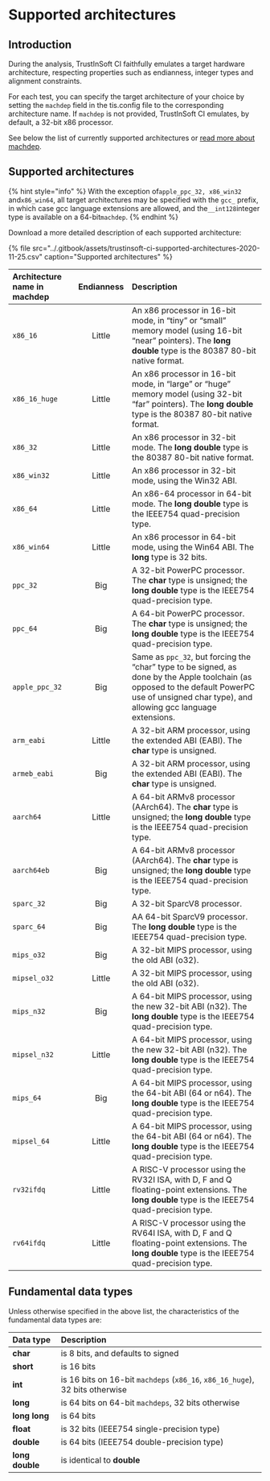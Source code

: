 # Supported architectures

## Introduction

During the analysis, TrustInSoft CI faithfully emulates a target hardware architecture, respecting properties such as endianness, integer types and alignment constraints.

For each test, you can specify the target architecture of your choice by setting the `machdep` field in the tis.config file to the corresponding architecture name. If `machdep` is not provided, TrustInSoft CI emulates, by default, a 32-bit x86 processor.

See below the list of currently supported architectures or [read more about machdep](configuration-file.md#machdep).

## Supported architectures <a id="list"></a>

{% hint style="info" %}
With the exception of`apple_ppc_32, x86_win32` and`x86_win64`, all target architectures may be specified with the `gcc_` prefix, in which case gcc language extensions are allowed, and the`__int128`integer type is available on a 64-bit`machdep`.
{% endhint %}

Download a more detailed description of each supported architecture:

{% file src="../.gitbook/assets/trustinsoft-ci-supported-architectures-2020-11-25.csv" caption="Supported architectures" %}

| Architecture name in machdep | Endianness | Description |
| :--- | :---: | :--- |
| `x86_16` | Little | An x86 processor in 16-bit mode, in “tiny” or “small” memory model \(using 16-bit “near” pointers\). The **long double** type is the 80387 80-bit native format. |
| `x86_16_huge` | Little | An x86 processor in 16-bit mode, in “large” or “huge” memory model \(using 32-bit “far” pointers\). The **long double** type is the 80387 80-bit native format. |
| `x86_32` | Little | An x86 processor in 32-bit mode. The **long double** type is the 80387 80-bit native format. |
| `x86_win32` | Little | An x86 processor in 32-bit mode, using the Win32 ABI. |
| `x86_64` | Little | An x86-64 processor in 64-bit mode. The **long double** type is the IEEE754 quad-precision type. |
| `x86_win64` | Little | An x86 processor in 64-bit mode, using the Win64 ABI. The **long** type is 32 bits. |
| `ppc_32` | Big | A 32-bit PowerPC processor. The **char** type is unsigned; the **long double** type is the IEEE754 quad-precision type. |
| `ppc_64` | Big | A 64-bit PowerPC processor. The **char** type is unsigned; the **long double** type is the IEEE754 quad-precision type. |
| `apple_ppc_32` | Big | Same as `ppc_32`, but forcing the “char” type to be signed, as done by the Apple toolchain \(as opposed to the default PowerPC use of unsigned char type\), and allowing gcc language extensions. |
| `arm_eabi` | Little | A 32-bit ARM processor, using the extended ABI \(EABI\). The **char** type is unsigned. |
| `armeb_eabi` | Big | A 32-bit ARM processor, using the extended ABI \(EABI\). The **char** type is unsigned. |
| `aarch64` | Little | A 64-bit ARMv8 processor \(AArch64\). The **char** type is unsigned; the **long double** type is the IEEE754 quad-precision type. |
| `aarch64eb` | Big | A 64-bit ARMv8 processor \(AArch64\). The **char** type is unsigned; the **long double** type is the IEEE754 quad-precision type. |
| `sparc_32` | Big | A 32-bit SparcV8 processor. |
| `sparc_64` | Big | AA 64-bit SparcV9 processor. The **long double** type is the IEEE754 quad-precision type. |
| `mips_o32` | Big | A 32-bit MIPS processor, using the old ABI \(o32\). |
| `mipsel_o32` | Little | A 32-bit MIPS processor, using the old ABI \(o32\). |
| `mips_n32` | Big | A 64-bit MIPS processor, using the new 32-bit ABI \(n32\). The **long double** type is the IEEE754 quad-precision type. |
| `mipsel_n32` | Little | A 64-bit MIPS processor, using the new 32-bit ABI \(n32\). The **long double** type is the IEEE754 quad-precision type. |
| `mips_64` | Big | A 64-bit MIPS processor, using the 64-bit ABI \(64 or n64\). The **long double** type is the IEEE754 quad-precision type. |
| `mipsel_64` | Little | A 64-bit MIPS processor, using the 64-bit ABI \(64 or n64\). The **long double** type is the IEEE754 quad-precision type. |
| `rv32ifdq` | Little | A RISC-V processor using the RV32I ISA, with D, F and Q floating-point extensions. The **long double** type is the IEEE754 quad-precision type. |
| `rv64ifdq` | Little | A RISC-V processor using the RV64I ISA, with D, F and Q floating-point extensions. The **long double** type is the IEEE754 quad-precision type. |

## Fundamental data types

Unless otherwise specified in the above list, the characteristics of the fundamental data types are:

| Data type | Description |
| :--- | :--- |
| **char** | is 8 bits, and defaults to signed |
| **short** | is 16 bits |
| **int** | is 16 bits on 16-bit `machdeps` \(`x86_16`, `x86_16_huge`\), 32 bits otherwise |
| **long** | is 64 bits on 64-bit `machdeps`, 32 bits otherwise |
| **long long** | is 64 bits |
| **float** | is 32 bits \(IEEE754 single-precision type\) |
| **double** | is 64 bits \(IEEE754 double-precision type\) |
| **long double** | is identical to **double** |


